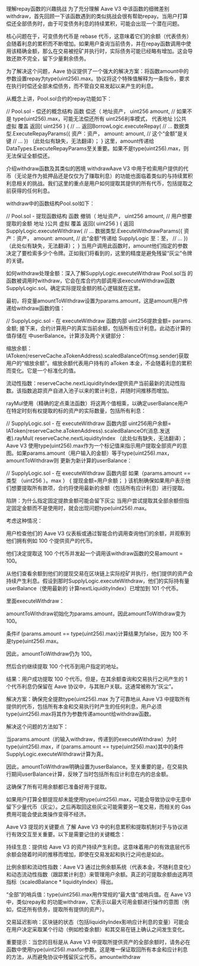 理解repay函数的兴趣挑战
为了充分理解 Aave V3 中该函数的细微差别withdraw，首先回顾一下该函数遇到的类似挑战会很有帮助repay。当用户打算偿还全部债务时，由于可变债务利息的持续累积，可能会出现一个潜在问题。

核心问题在于，可变债务代币是 rebase 代币，这意味着它们的余额（代表债务）会随着利息的累积而不断增加。如果用户查询当前债务，并在repay函数调用中使用该精确金额，那么在交易被挖矿并执行时，实际债务可能已经略有增加。这会导致还款不完全，留下少量剩余债务。

为了解决这个问题，Aave 协议提供了一个强大的解决方案：将函数amount中的参数设置repay为type(uint256).max。协议将这个特殊值解释为一条指令，要求在执行时偿还全部未偿债务，而不管自交易发起以来产生的利息。

从概念上讲，Pool.sol合约的repay功能如下：

// Pool.sol - 偿还的概念结构
函数 偿还（
    地址资产，
    uint256 amount, // 如果不是 type(uint256).max，可能无法偿还所有
    uint256利率模式，
    代表地址
)公共 虚拟 覆盖 返回( uint256 ) {
    // ...
    返回BorrowLogic.executeRepay(
        // ...
        数据类型.ExecuteRepayParams({
            资产：资产，
            amount: amount, // 这个“金额”是关键
            // ...
        })
    （此处似有缺失，无法翻译）；
}
这里，amount传递给DataTypes.ExecuteRepayParams至关重要。如果不是type(uint256).max，则无法保证全额偿还。

介绍withdraw函数及其类似的困境
withdrawAave V3 中用于检索用户提供的代币（无论是作为抵押品还是仅仅为了赚取利息）的功能也面临着类似的与持续累积利息相关的挑战。我们这里的重点是用户如何提取其提供的所有代币，包括提取之前获得的任何利息。

withdraw中的函数结构Pool.sol如下：

// Pool.sol - 提现函数结构
函数 撤销（
    地址资产，
    uint256 amount, // 用户想要提取的金额
    地址​
)公共 虚拟 覆盖 返回( uint256 ) {
    返回SupplyLogic.executeWithdraw(
        // ...
        数据类型.ExecuteWithdrawParams({
            资产：资产，
            amount: amount, // 此“金额”传递给 SupplyLogic
            至：至，
            // ...
        })
    （此处似有缺失，无法翻译）；
}
当用户调用此函数时，amount他们指定的参数决定了要检索多少个令牌。正如我们将看到的，这里的精度是避免残留“灰尘”令牌的关键。

如何withdraw处理金额：深入了解SupplyLogic.executeWithdraw
Pool.sol当 的函数被调用时withdraw，它会在库合约内部调用该executeWithdraw函数SupplyLogic.sol。确定实际提现金额的核心逻辑就在这里。

最初，将变量amountToWithdraw设置为params.amount，这是amount用户传递给withdraw函数的值：

// SupplyLogic.sol - 在 executeWithdraw 函数内部
uint256提款金额= params.金额;
接下来，合约计算用户的真实当前余额，包括所有应计利息。此动态计算的值存储在 中userBalance。计算涉及两个关键部分：

缩放余额：IAToken(reserveCache.aTokenAddress).scaledBalanceOf(msg.sender)获取用户的“缩放余额”。缩放余额代表用户持有的 aToken 本金，不会随着利息的累积而变化。它是一个标准化的值。

流动性指数：reserveCache.nextLiquidityIndex提供资产当前最新的流动性指数。该指数追踪资产自进入池子以来的累计利息，并随时间推移而增加。

rayMul使用（精确的定点乘法函数）将这两个值相乘，以确定userBalance用户在特定时刻有权提取的标的资产的实际数量，包括所有利息：

// SupplyLogic.sol - 在 executeWithdraw 函数内部
uint256用户余额= IAToken(reserveCache.aTokenAddress).scaledBalanceOf(消息.发送者).rayMul(
    reserveCache.nextLiquidityIndex
（此处似有缺失，无法翻译）；
Aave V3 使用type(uint256).max作为一个标记值来指示用户提取全部资产的意图。如果params.amount（用户输入的金额）等于type(uint256).max，amountToWithdraw则 更新为新计算的userBalance：

// SupplyLogic.sol - 在 executeWithdraw 函数内部
如果（params.amount ==类型 （uint256 ）。max ） {
    提现金额=用户余额；
}
该机制确保如果用户表示他们想要提取所有款项，合约将使用最新的余额（包括所有应计利息）进行提取。

陷阱：为什么指定固定提款金额可能会留下灰尘
当用户尝试提取其全部余额但指定固定金额而不是使用时，就会出现问题type(uint256).max。

考虑这种情况：

用户检查他们的 Aave V3 仪表板或通过智能合约调用查询他们的余额，并观察到他们拥有例如 100 个提供资产的代币。

他们决定提取这 100 个代币并发起一个调用该withdraw函数的交易amount = 100。

从他们查看余额到他们的提现交易在区块链上实际挖矿并执行，他们提供的资产会持续产生利息。假设到那时SupplyLogic.executeWithdraw，他们的实际持有量userBalance（使用最新的 计算nextLiquidityIndex）已增加到 101 个代币。

里面executeWithdraw：

amountToWithdraw初始化为params.amount，因此amountToWithdraw变为100。

条件if (params.amount == type(uint256).max)计算结果为false，因为 100 不是type(uint256).max。

因此，amountToWithdraw仍为 100。

然后合约继续提取 100 个代币到用户指定的地址。

结果：用户成功提取 100 个代币。但是，在其余额查询和交易执行之间产生的 1 个代币利息仍保留在 Aave 协议中，与其账户关联。这通常被称为“灰尘”。

解决方案：确保完全提款type(uint256).max
为了可靠地从 Aave V3 中提取所有提供的代币，包括所有本金和交易执行时产生的任何利息，用户必须type(uint256).max将其作为参数传递amount给withdraw函数。

解决这个问题的方法如下：

当params.amount（的输入withdraw，传递到的executeWithdraw）为时type(uint256).max，if (params.amount == type(uint256).max)其中的条件SupplyLogic.executeWithdraw计算为真。

因此，amountToWithdraw明确设置为userBalance。至关重要的是，在交易执行期间userBalance计算，反映了当时包括所有应计利息在内的总金额。

这确保了所有可用余额都已准备好用于提取。

如果用户打算全额提现却未能使用type(uint256).max，可能会导致协议中无意中留下少量代币（灰尘）。之后再取回这些灰尘可能需要另一笔交易，而相关的 Gas 费用可能会使此类操作变得不经济。

Aave V3 提现的关键要点
了解 Aave V3 中的利息累积和提取机制对于与协议进行有效交互至关重要。以下是需要记住的关键概念：

持续生息：提供给 Aave V3 的资产持续产生利息。这意味着用户的有效底层代币余额会随着时间的推移而增加，即使在交易发起和执行之间也是如此。

比例余额和流动性指数：Aave V3 通过比例余额系统（代表本金，不随利息变化）和动态流动性指数（跟踪累计利息）来管理用户余额。真正的可提取余额由这两项指标（scaledBalance * liquidityIndex）得出。

“全部”的哨兵值：type(uint256).max用作常规的“最大值”或哨兵值。在 Aave V3 中，类似repay和 的功能withdraw，它表示以最大可用金额进行操作的意图（例如，偿还所有债务，提取所有提供的资产）。

交易延迟影响：区块链的状态（包括liquidityIndex影响应计利息的变量）可能会在用户决定采取某个行动（例如检查余额）和其交易在链上确认之间发生变化。

重要提示：当您的目标是从 Aave V3 中提取所提供资产的全部余额时，请务必在函数中使用type(uint256).maxfor参数。这是唯一保证取回所有本金和应计利息的方法，从而避免协议中残留灰尘代币。amountwithdraw
